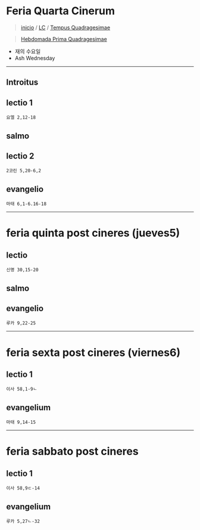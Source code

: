 # Feria Quarta Cinerum
> [inicio](./README.md) / [LC](../LC.md) / [Tempus Quadragesimae](../LQ.md)

> [Hebdomada Prima Quadragesimae](./LTQ-1.md)

* 재의 수요일
* Ash Wednesday

----

## Introitus

## lectio 1
`요엘 2,12-18`


## salmo


## lectio 2
`2코린 5,20-6,2`

## evangelio
`마태 6,1-6.16-18`

----

# feria quinta post cineres (jueves5)

## lectio
`신명 30,15-20`

## salmo

## evangelio
`루카 9,22-25`

----
# feria sexta post cineres (viernes6)

## lectio 1
`이사 58,1-9ㄴ`

## evangelium
`마태 9,14-15`



----
# feria sabbato post cineres

## lectio 1
`이사 58,9ㄷ-14`


## evangelium
`루카 5,27ㄴ-32`